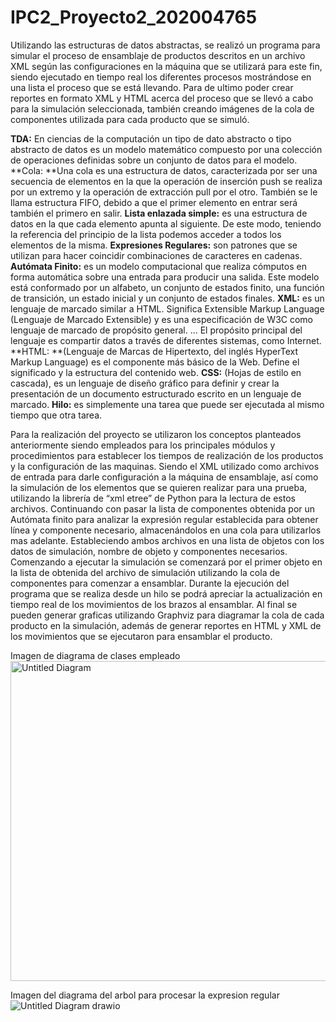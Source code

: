 # IPC2_Proyecto2_202004765
Utilizando las estructuras de datos abstractas, se realizó un programa para simular el proceso de ensamblaje de productos descritos en un archivo XML según las configuraciones en la máquina que se utilizará para este fin, siendo ejecutado en tiempo real los diferentes procesos mostrándose en una lista el proceso que se está llevando.
Para de ultimo poder crear reportes en formato XML y HTML acerca del proceso que se llevó a cabo para la simulación seleccionada, también creando imágenes de la cola de componentes utilizada para cada producto que se simuló.

**TDA:** En ciencias de la computación un tipo de dato abstracto o tipo abstracto de datos es un modelo matemático compuesto por una colección de operaciones definidas sobre un conjunto de datos para el modelo.
**Cola: **Una cola es una estructura de datos, caracterizada por ser una secuencia de elementos en la que la operación de inserción push se realiza por un extremo y la operación de extracción pull por el otro. También se le llama estructura FIFO, debido a que el primer elemento en entrar será también el primero en salir.
**Lista enlazada simple:** es una estructura de datos en la que cada elemento apunta al siguiente. De este modo, teniendo la referencia del principio de la lista podemos acceder a todos los elementos de la misma.
**Expresiones Regulares:** son patrones que se utilizan para hacer coincidir combinaciones de caracteres en cadenas.
**Autómata Finito:** es un modelo computacional que realiza cómputos en forma automática sobre una entrada para producir una salida. Este modelo está conformado por un alfabeto, un conjunto de estados finito, una función de transición, un estado inicial y un conjunto de estados finales.
**XML:** es un lenguaje de marcado similar a HTML. Significa Extensible Markup Language (Lenguaje de Marcado Extensible) y es una especificación de W3C como lenguaje de marcado de propósito general. ... El propósito principal del lenguaje es compartir datos a través de diferentes sistemas, como Internet.
**HTML: **(Lenguaje de Marcas de Hipertexto, del inglés HyperText Markup Language) es el componente más básico de la Web. Define el significado y la estructura del contenido web.
**CSS:** (Hojas de estilo en cascada), es un lenguaje de diseño gráfico para definir y crear la presentación de un documento estructurado escrito en un lenguaje de marcado.
**Hilo:** es simplemente una tarea que puede ser ejecutada al mismo tiempo que otra tarea.


Para la realización del proyecto se utilizaron los conceptos planteados anteriormente siendo empleados para los principales módulos y procedimientos para establecer los tiempos de realización de los productos y la configuración de las maquinas. Siendo el XML utilizado como archivos de entrada para darle configuración a la máquina de ensamblaje, así como la simulación de los elementos que se quieren realizar para una prueba, utilizando la librería de “xml etree” de Python para la lectura de estos archivos.
Continuando con pasar la lista de componentes obtenida por un Autómata finito para analizar la expresión regular establecida para obtener línea y componente necesario, almacenándolos en una cola para utilizarlos mas adelante. Estableciendo ambos archivos en una lista de objetos con los datos de simulación, nombre de objeto y componentes necesarios. Comenzando a ejecutar la simulación se comenzará por el primer objeto en la lista de obtenida del archivo de simulación utilizando la cola de componentes para comenzar a ensamblar.
Durante la ejecución del programa que se realiza desde un hilo se podrá apreciar la actualización en tiempo real de los movimientos de los brazos al ensamblar. Al final se pueden generar graficas utilizando Graphviz para diagramar la cola de cada producto en la simulación, además de generar reportes en HTML y XML de los movimientos que se ejecutaron para ensamblar el producto.

Imagen de diagrama de clases empleado
<img width="512" alt="Untitled Diagram" src="https://user-images.githubusercontent.com/78063271/134774028-89afc696-9eae-4818-b789-595cebd7c408.png">

Imagen del diagrama del arbol para procesar la expresion regular
![Untitled Diagram drawio](https://user-images.githubusercontent.com/78063271/134774031-ea2afa82-85e0-4b88-b6eb-2546e857351a.png)

